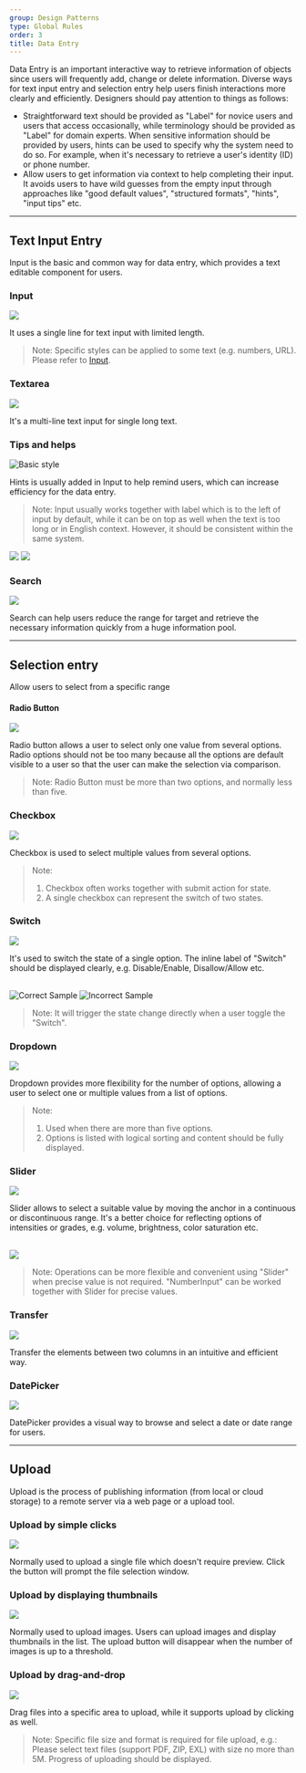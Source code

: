 ```yaml
---
group: Design Patterns
type: Global Rules
order: 3
title: Data Entry
---
```


Data Entry is an important interactive way to retrieve information of objects since users will frequently add, change or delete information. Diverse ways for text input entry and selection entry help users finish interactions more clearly and efficiently. Designers should pay attention to things as follows:

- Straightforward text should be provided as "Label" for novice users and users that access occasionally, while terminology should be provided as "Label" for domain experts. When sensitive information should be provided by users, hints can be used to specify why the system need to do so. For example, when it's necessary to retrieve a user's identity (ID) or phone number.
- Allow users to get information via context to help completing their input. It avoids users to have wild guesses from the empty input through approaches like "good default values", "structured formats", "hints", "input tips" etc.

---

## Text Input Entry

Input is the basic and common way for data entry, which provides a text editable component for users.

### Input

<ImagePreview>
<img class="preview-img no-padding" src="https://gw.alipayobjects.com/zos/rmsportal/tlOeUNcdGkvWedJpiTSz.png">
</ImagePreview>

It uses a single line for text input with limited length.

> Note: Specific styles can be applied to some text (e.g. numbers, URL). Please refer to [Input](/components/input/).

### Textarea

<ImagePreview>
<img class="preview-img no-padding" src="https://gw.alipayobjects.com/zos/rmsportal/HwJLPhuelqEaeQvsYlFz.png">
</ImagePreview>

It's a multi-line text input for single long text.

### Tips and helps

<ImagePreview>
<img class="preview-img no-padding" src="https://gw.alipayobjects.com/zos/rmsportal/cggdJfFgvDlOwaFRylSk.png" alt="Basic style">
</ImagePreview>

Hints is usually added in Input to help remind users, which can increase efficiency for the data entry.

> Note: Input usually works together with label which is to the left of input by default, while it can be on top as well when the text is too long or in English context. However, it should be consistent within the same system.

<ImagePreview>
<img class="preview-img no-padding" src="https://gw.alipayobjects.com/zos/rmsportal/xcDCXmgTCeXWelIovxvh.png" description="You can use an 'information' icon or a tip tool when the text is long">
</ImagePreview>

<ImagePreview>
<img class="preview-img no-padding" src="https://gw.alipayobjects.com/zos/rmsportal/AUTvHOWDsCTgSojYrQms.png" description="You can put the short input tip below the input (as shorter than a sentence).">
</ImagePreview>

### Search

<ImagePreview>
<img class="preview-img no-padding" src="https://gw.alipayobjects.com/zos/rmsportal/xLIltABSbmNgukJTZShA.png">
</ImagePreview>

Search can help users reduce the range for target and retrieve the necessary information quickly from a huge information pool.

---

## Selection entry

Allow users to select from a specific range

#### Radio Button

<ImagePreview>
<img class="preview-img no-padding" src="https://gw.alipayobjects.com/zos/rmsportal/mLZUWZmJZKiTmcGFzaOC.png">
</ImagePreview>

Radio button allows a user to select only one value from several options. Radio options should not be too many because all the options are default visible to a user so that the user can make the selection via comparison.

> Note: Radio Button must be more than two options, and normally less than five.

### Checkbox

<ImagePreview>
<img class="preview-img no-padding" src="https://gw.alipayobjects.com/zos/rmsportal/DvQNtGZJgMZNAtfgweGo.png">
</ImagePreview>

Checkbox is used to select multiple values from several options.

> Note:
>
> 1. Checkbox often works together with submit action for state.
> 2. A single checkbox can represent the switch of two states.

### Switch

<ImagePreview>
<img class="preview-img no-padding" src="https://gw.alipayobjects.com/zos/rmsportal/MsOFIDWorXeobBLkEwjS.png">
</ImagePreview>

It's used to switch the state of a single option. The inline label of "Switch" should be displayed clearly, e.g. Disable/Enable, Disallow/Allow etc.

<br />

<ImagePreview>
<img class="preview-img no-padding good" src="https://gw.alipayobjects.com/zos/rmsportal/GJNIykRlFgmVRSKNGOCg.png" alt="Correct Sample">
<img class="preview-img no-padding bad" src="https://gw.alipayobjects.com/zos/rmsportal/gLJCJDtOquBTRdBSoGYe.png" alt="Incorrect Sample" description="'Switch' doesn't need to work with buttons because the toggle will take effect immediately.">
</ImagePreview>

> Note: It will trigger the state change directly when a user toggle the "Switch".

### Dropdown

<ImagePreview>
<img class="preview-img no-padding" src="https://gw.alipayobjects.com/zos/rmsportal/wbOaUEKPkjzVFNLabvtF.png">
</ImagePreview>

Dropdown provides more flexibility for the number of options, allowing a user to select one or multiple values from a list of options.

> Note:
>
> 1. Used when there are more than five options.
> 2. Options is listed with logical sorting and content should be fully displayed.

### Slider

<ImagePreview>
<img class="preview-img no-padding" src="https://gw.alipayobjects.com/zos/rmsportal/kfDmEBuFbbDsrsqTyxIH.png">
</ImagePreview>

Slider allows to select a suitable value by moving the anchor in a continuous or discontinuous range. It's a better choice for reflecting options of intensities or grades, e.g. volume, brightness, color saturation etc.

<br />

<ImagePreview>
<img class="preview-img no-padding" src="https://gw.alipayobjects.com/zos/rmsportal/jRUNDmdChSEsFAXVBzAx.png">
</ImagePreview>

> Note: Operations can be more flexible and convenient using "Slider" when precise value is not required. "NumberInput" can be worked together with Slider for precise values.

### Transfer

<ImagePreview>
<img class="preview-img no-padding" src="https://gw.alipayobjects.com/zos/rmsportal/fxYgAmCVVkduXRfBYUCo.png">
</ImagePreview>

Transfer the elements between two columns in an intuitive and efficient way.

### DatePicker

<ImagePreview>
<img class="preview-img no-padding" src="https://gw.alipayobjects.com/zos/rmsportal/IyntUBesFLpPNQTHtgVk.png">
</ImagePreview>

DatePicker provides a visual way to browse and select a date or date range for users.

---

## Upload

Upload is the process of publishing information (from local or cloud storage) to a remote server via a web page or a upload tool.

### Upload by simple clicks

<ImagePreview>
<img class="preview-img no-padding" src="https://gw.alipayobjects.com/zos/rmsportal/nslSHZVgVxmBNgKhFcqT.png">
</ImagePreview>

Normally used to upload a single file which doesn't require preview. Click the button will prompt the file selection window.

### Upload by displaying thumbnails

<ImagePreview>
<img class="preview-img no-padding" src="https://gw.alipayobjects.com/zos/rmsportal/HQvQFtYdIQKoUOjgSFQP.png">
</ImagePreview>

Normally used to upload images. Users can upload images and display thumbnails in the list. The upload button will disappear when the number of images is up to a threshold.

### Upload by drag-and-drop

<ImagePreview>
<img class="preview-img no-padding" src="https://gw.alipayobjects.com/zos/rmsportal/evyhWzbCtinnGURCPJSn.png">
</ImagePreview>

Drag files into a specific area to upload, while it supports upload by clicking as well.

> Note: Specific file size and format is required for file upload, e.g.: Please select text files (support PDF, ZIP, EXL) with size no more than 5M. Progress of uploading should be displayed.
